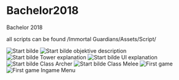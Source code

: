 # Bachelor2018
Bachelor 2018

all scripts can be found /Immortal Guardians/Assets/Script/

![Start bilde](https://i.imgur.com/82ajAsy.png)
![Start bilde objektive description](https://i.imgur.com/f8BansW.png)
![Start bilde Tower explanation](https://i.imgur.com/u8r5IUE.png)
![Start bilde UI explanation](https://i.imgur.com/vWrnGT5.png)
![Start bilde Class Archer](https://i.imgur.com/kUWSP6r.png)
![Start bilde Class Melee](https://i.imgur.com/0qHHVyS.png)
![First game](https://i.imgur.com/wstxrMp.png)
![First game Ingame Menu](https://i.imgur.com/BF06cNY.jpg)
